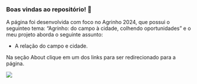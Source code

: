 ### Boas vindas ao repositório! 🖤
A página foi desenvolvida com foco no Agrinho 2024, que possui o seguinteo tema: “Agrinho: do campo à cidade, colhendo oportunidades” e o meu projeto aborda o seguinte assunto:
- A relação do campo e cidade.

Na seção About clique em um dos links para ser redirecionado para a página.

  
![](https://media.tenor.com/A0yCLZcqaGEAAAAM/cap-tornado.gif)
